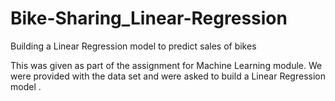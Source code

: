# Bike-Sharing_Linear-Regression
Building a Linear Regression model to predict sales of bikes

This was given as part of the assignment for Machine Learning module. We were provided with the data set and were asked to build a Linear Regression model .
